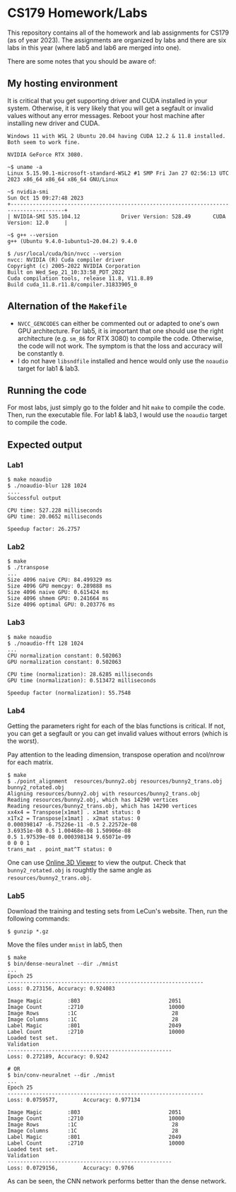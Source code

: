 CS179 Homework/Labs
===================

This repository contains all of the homework and lab assignments for CS179 (as of year 2023). The assignments are organized by labs and there are six labs in this year (where lab5 and lab6 are merged into one).

There are some notes that you should be aware of:

## My hosting environment

It is critical that you get supporting driver and CUDA installed in your system. Otherwise, it is very likely that you will get
a segfault or invalid values without any error messages. Reboot your host machine after installing new driver and CUDA.

```
Windows 11 with WSL 2 Ubuntu 20.04 having CUDA 12.2 & 11.8 installed. Both seem to work fine.

NVIDIA GeForce RTX 3080.

~$ uname -a
Linux 5.15.90.1-microsoft-standard-WSL2 #1 SMP Fri Jan 27 02:56:13 UTC 2023 x86_64 x86_64 x86_64 GNU/Linux

~$ nvidia-smi
Sun Oct 15 09:27:48 2023
+---------------------------------------------------------------------------------------+
| NVIDIA-SMI 535.104.12             Driver Version: 528.49       CUDA Version: 12.0     |

~$ g++ --version
g++ (Ubuntu 9.4.0-1ubuntu1~20.04.2) 9.4.0

$ /usr/local/cuda/bin/nvcc --version
nvcc: NVIDIA (R) Cuda compiler driver
Copyright (c) 2005-2022 NVIDIA Corporation
Built on Wed_Sep_21_10:33:58_PDT_2022
Cuda compilation tools, release 11.8, V11.8.89
Build cuda_11.8.r11.8/compiler.31833905_0
```

## Alternation of the `Makefile`

- `NVCC_GENCODES` can either be commented out or adapted to one's own GPU architecture. For lab5, it is important that
one should use the right architecture (e.g. `sm_86` for RTX 3080) to compile the code. Otherwise, the code will not work.
The symptom is that the loss and accuracy will be constantly `0`.
- I do not have `libsndfile` installed and hence would only use the `noaudio` target for lab1 & lab3.

## Running the code

For most labs, just simply go to the folder and hit `make` to compile the code. Then, run the executable file. For lab1 & lab3,
I would use the `noaudio` target to compile the code.

## Expected output

### Lab1

```
$ make noaudio
$ ./noaudio-blur 128 1024
....
Successful output

CPU time: 527.228 milliseconds
GPU time: 20.0652 milliseconds

Speedup factor: 26.2757
```

### Lab2

```
$ make
$ ./transpose
...
Size 4096 naive CPU: 84.499329 ms
Size 4096 GPU memcpy: 0.289888 ms
Size 4096 naive GPU: 0.615424 ms
Size 4096 shmem GPU: 0.241664 ms
Size 4096 optimal GPU: 0.203776 ms
```

### Lab3

```
$ make noaudio
$ ./noaudio-fft 128 1024
...
CPU normalization constant: 0.502063
GPU normalization constant: 0.502063

CPU time (normalization): 28.6285 milliseconds
GPU time (normalization): 0.513472 milliseconds

Speedup factor (normalization): 55.7548
```

### Lab4

Getting the parameters right for each of the blas functions is critical. If not, you can
get a segfault or you can get invalid values without errors (which is the worst).

Pay attention to the leading dimension, transpose operation and ncol/nrow for each matrix.

```
$ make
$ ./point_alignment  resources/bunny2.obj resources/bunny2_trans.obj bunny2_rotated.obj
Aligning resources/bunny2.obj with resources/bunny2_trans.obj
Reading resources/bunny2.obj, which has 14290 vertices
Reading resources/bunny2_trans.obj, which has 14290 vertices
xx4x4 = Transpose[x1mat] . x1mat status: 0
x1Tx2 = Transpose[x1mat] . x2mat status: 0
0.000398147 -6.75226e-11 -0.5 2.22572e-08 
3.69351e-08 0.5 1.00468e-08 1.50906e-08 
0.5 1.97539e-08 0.000398134 9.65071e-09 
0 0 0 1 
trans_mat . point_mat^T status: 0
```

One can use [Online 3D Viewer](https://3dviewer.net/) to view the output. Check that `bunny2_rotated.obj` is
roughtly the same angle as `resources/bunny2_trans.obj`.

### Lab5

Download the training and testing sets from LeCun's website. Then, run the following commands:

```$ gunzip *.gz```

Move the files under `mnist` in lab5, then

```
$ make
$ bin/dense-neuralnet --dir ./mnist
...
Epoch 25
--------------------------------------------------------------
Loss: 0.273156, Accuracy: 0.924083

Image Magic        :803                            2051
Image Count        :2710                           10000
Image Rows         :1C                              28
Image Columns      :1C                              28
Label Magic        :801                            2049
Label Count        :2710                           10000
Loaded test set.
Validation
----------------------------------------------------
Loss: 0.272189, Accuracy: 0.9242

# OR
$ bin/conv-neuralnet --dir ./mnist
...
Epoch 25
--------------------------------------------------------------
Loss: 0.0759577,        Accuracy: 0.977134

Image Magic        :803                            2051
Image Count        :2710                           10000
Image Rows         :1C                              28
Image Columns      :1C                              28
Label Magic        :801                            2049
Label Count        :2710                           10000
Loaded test set.
Validation
----------------------------------------------------
Loss: 0.0729156,        Accuracy: 0.9766
```

As can be seen, the CNN network performs better than the dense network.